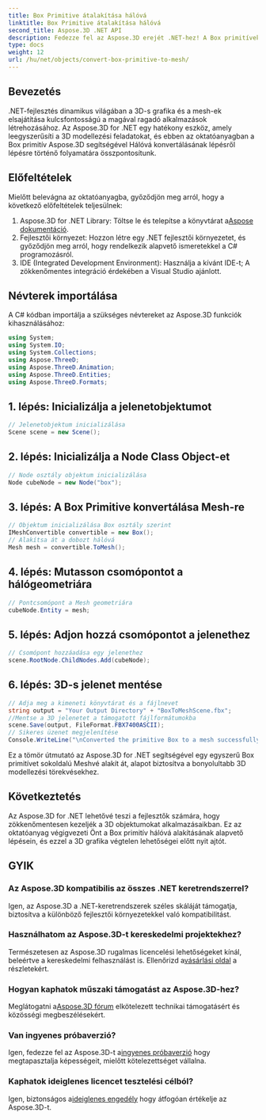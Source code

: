 ```yaml
---
title: Box Primitive átalakítása hálóvá
linktitle: Box Primitive átalakítása hálóvá
second_title: Aspose.3D .NET API
description: Fedezze fel az Aspose.3D erejét .NET-hez! A Box primitíveket könnyedén alakíthatja át sokoldalú hálóvá. Emelje fel 3D grafikus játékát még ma.
type: docs
weight: 12
url: /hu/net/objects/convert-box-primitive-to-mesh/
---
```

## Bevezetés
.NET-fejlesztés dinamikus világában a 3D-s grafika és a mesh-ek elsajátítása kulcsfontosságú a magával ragadó alkalmazások létrehozásához. Az Aspose.3D for .NET egy hatékony eszköz, amely leegyszerűsíti a 3D modellezési feladatokat, és ebben az oktatóanyagban a Box primitív Aspose.3D segítségével Hálóvá konvertálásának lépésről lépésre történő folyamatára összpontosítunk.
## Előfeltételek
Mielőtt belevágna az oktatóanyagba, győződjön meg arról, hogy a következő előfeltételek teljesülnek:
1.  Aspose.3D for .NET Library: Töltse le és telepítse a könyvtárat a[Aspose dokumentáció](https://reference.aspose.com/3d/net/).
2. Fejlesztői környezet: Hozzon létre egy .NET fejlesztői környezetet, és győződjön meg arról, hogy rendelkezik alapvető ismeretekkel a C# programozásról.
3. IDE (Integrated Development Environment): Használja a kívánt IDE-t; A zökkenőmentes integráció érdekében a Visual Studio ajánlott.
## Névterek importálása
A C# kódban importálja a szükséges névtereket az Aspose.3D funkciók kihasználásához:
```csharp
using System;
using System.IO;
using System.Collections;
using Aspose.ThreeD;
using Aspose.ThreeD.Animation;
using Aspose.ThreeD.Entities;
using Aspose.ThreeD.Formats;
```
## 1. lépés: Inicializálja a jelenetobjektumot
```csharp
// Jelenetobjektum inicializálása
Scene scene = new Scene();
```
## 2. lépés: Inicializálja a Node Class Object-et
```csharp
// Node osztály objektum inicializálása
Node cubeNode = new Node("box");
```
## 3. lépés: A Box Primitive konvertálása Mesh-re
```csharp
// Objektum inicializálása Box osztály szerint
IMeshConvertible convertible = new Box();
// Alakítsa át a dobozt hálóvá
Mesh mesh = convertible.ToMesh();
```
## 4. lépés: Mutasson csomópontot a hálógeometriára
```csharp
// Pontcsomópont a Mesh geometriára
cubeNode.Entity = mesh;
```
## 5. lépés: Adjon hozzá csomópontot a jelenethez
```csharp
// Csomópont hozzáadása egy jelenethez
scene.RootNode.ChildNodes.Add(cubeNode);
```
## 6. lépés: 3D-s jelenet mentése
```csharp
// Adja meg a kimeneti könyvtárat és a fájlnevet
string output = "Your Output Directory" + "BoxToMeshScene.fbx";
//Mentse a 3D jelenetet a támogatott fájlformátumokba
scene.Save(output, FileFormat.FBX7400ASCII);
// Sikeres üzenet megjelenítése
Console.WriteLine("\nConverted the primitive Box to a mesh successfully.\nFile saved at " + output);
```
Ez a tömör útmutató az Aspose.3D for .NET segítségével egy egyszerű Box primitívet sokoldalú Meshvé alakít át, alapot biztosítva a bonyolultabb 3D modellezési törekvésekhez.
## Következtetés
Az Aspose.3D for .NET lehetővé teszi a fejlesztők számára, hogy zökkenőmentesen kezeljék a 3D objektumokat alkalmazásaikban. Ez az oktatóanyag végigvezeti Önt a Box primitív hálóvá alakításának alapvető lépésein, és ezzel a 3D grafika végtelen lehetőségei előtt nyit ajtót.
## GYIK
### Az Aspose.3D kompatibilis az összes .NET keretrendszerrel?
Igen, az Aspose.3D a .NET-keretrendszerek széles skáláját támogatja, biztosítva a különböző fejlesztői környezetekkel való kompatibilitást.
### Használhatom az Aspose.3D-t kereskedelmi projektekhez?
 Természetesen az Aspose.3D rugalmas licencelési lehetőségeket kínál, beleértve a kereskedelmi felhasználást is. Ellenőrizd a[vásárlási oldal](https://purchase.aspose.com/buy) a részletekért.
### Hogyan kaphatok műszaki támogatást az Aspose.3D-hez?
 Meglátogatni a[Aspose.3D fórum](https://forum.aspose.com/c/3d/18) elkötelezett technikai támogatásért és közösségi megbeszélésekért.
### Van ingyenes próbaverzió?
 Igen, fedezze fel az Aspose.3D-t a[ingyenes próbaverzió](https://releases.aspose.com/) hogy megtapasztalja képességeit, mielőtt kötelezettséget vállalna.
### Kaphatok ideiglenes licencet tesztelési célból?
 Igen, biztonságos a[ideiglenes engedély](https://purchase.aspose.com/temporary-license/) hogy átfogóan értékelje az Aspose.3D-t.